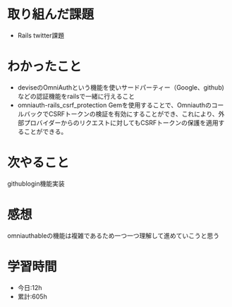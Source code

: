 # 取り組んだ課題
  - Rails twitter課題
# わかったこと
*   deviseのOmniAuthという機能を使いサードパーティー（Google、github)などの認証機能をrailsで一緒に行えること
*   omniauth-rails_csrf_protection Gemを使用することで、OmniauthのコールバックでCSRFトークンの検証を有効にすることができ、これにより、外部プロバイダーからのリクエストに対してもCSRFトークンの保護を適用することができる。
# 次やること
githublogin機能実装
# 感想
omniauthableの機能は複雑であるため一つ一つ理解して進めていこうと思う
# 学習時間
- 今日:12h
- 累計:605h